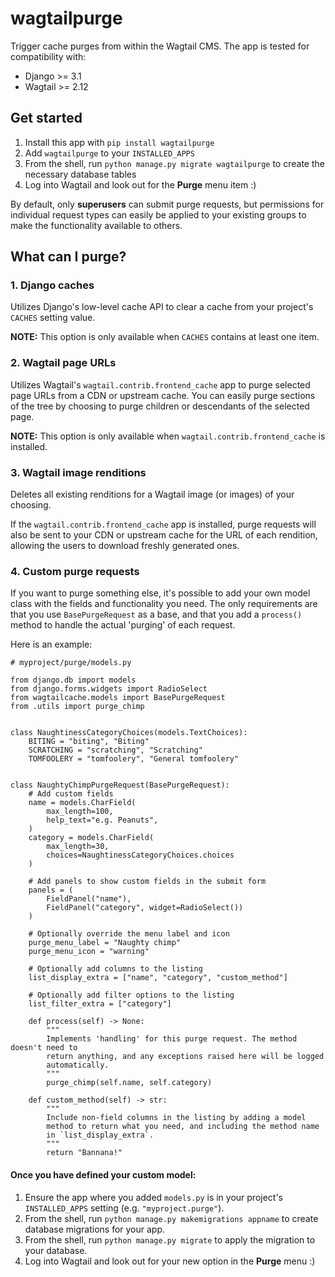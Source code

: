 # wagtailpurge

Trigger cache purges from within the Wagtail CMS. The app is tested for compatibility with:
- Django >= 3.1
- Wagtail >= 2.12

## Get started

1. Install this app with `pip install wagtailpurge`
2. Add `wagtailpurge` to your `INSTALLED_APPS`
3. From the shell, run `python manage.py migrate wagtailpurge` to create the necessary database tables
4. Log into Wagtail and look out for the **Purge** menu item :)

By default, only **superusers** can submit purge requests, but permissions for individual request types can easily be applied to your existing groups to make the functionality available to others.

## What can I purge?

### 1. Django caches

Utilizes Django's low-level cache API to clear a cache from your project's `CACHES` setting value.

**NOTE:** This option is only available when `CACHES` contains at least one item.

### 2. Wagtail page URLs

Utilizes Wagtail's `wagtail.contrib.frontend_cache` app to purge selected page URLs from a CDN or upstream cache. You can easily purge sections of the tree by choosing to purge children or descendants of the selected page.

**NOTE:** This option is only available when `wagtail.contrib.frontend_cache` is installed.

### 3. Wagtail image renditions

Deletes all existing renditions for a Wagtail image (or images) of your choosing. 

If the `wagtail.contrib.frontend_cache` app is installed, purge requests will also be sent to your CDN or upstream cache for the URL of each rendition, allowing the users to download freshly generated ones. 

### 4. Custom purge requests

If you want to purge something else, it's possible to add your own model class with the fields and functionality you need. The only requirements are that you use `BasePurgeRequest` as a base, and that you add a `process()` method to handle the actual 'purging' of each request.

Here is an example:

```
# myproject/purge/models.py

from django.db import models
from django.forms.widgets import RadioSelect
from wagtailcache.models import BasePurgeRequest
from .utils import purge_chimp


class NaughtinessCategoryChoices(models.TextChoices):
    BITING = "biting", "Biting"
    SCRATCHING = "scratching", "Scratching"
    TOMFOOLERY = "tomfoolery", "General tomfoolery"


class NaughtyChimpPurgeRequest(BasePurgeRequest):
    # Add custom fields
    name = models.CharField(
        max_length=100,
        help_text="e.g. Peanuts",
    )
    category = models.CharField(
        max_length=30,
        choices=NaughtinessCategoryChoices.choices
    )

    # Add panels to show custom fields in the submit form
    panels = (
        FieldPanel("name"),
        FieldPanel("category", widget=RadioSelect())
    )

    # Optionally override the menu label and icon
    purge_menu_label = "Naughty chimp"
    purge_menu_icon = "warning"

    # Optionally add columns to the listing
    list_display_extra = ["name", "category", "custom_method"]

    # Optionally add filter options to the listing
    list_filter_extra = ["category"]

    def process(self) -> None:
        """
        Implements 'handling' for this purge request. The method doesn't need to
        return anything, and any exceptions raised here will be logged
        automatically.
        """
        purge_chimp(self.name, self.category)

    def custom_method(self) -> str:
        """
        Include non-field columns in the listing by adding a model
        method to return what you need, and including the method name
        in `list_display_extra`.
        """
        return "Bannana!"
```

#### Once you have defined your custom model:

1. Ensure the app where you added `models.py` is in your project's `INSTALLED_APPS` setting (e.g. `"myproject.purge"`).
2. From the shell, run `python manage.py makemigrations appname` to create database migrations for your app.
3. From the shell, run `python manage.py migrate` to apply the migration to your database.
4. Log into Wagtail and look out for your new option in the **Purge** menu :)
